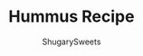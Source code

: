 ---
layout: ../../layouts/MarkdownPostLayout.astro
title: Hummus Recipe
author: ShugarySweets
pubDate: 2019-01-15
description: "This Easy Homemade Hummus is creamy and the best recipe you&#x27;ll find! No fancy tricks here, just easy, one bowl deliciousness!"
image_url: https://www.shugarysweets.com/wp-content/uploads/2012/08/classic-hummus-5.jpg
tags: ["Appetizers","Greek"]
calories: 119
protein: 3
carbohydrates: 8
fats: 9
fiber: 2
ingredients: ["2 cans (15 ounce each) garbanzo beans, peeled","1/2 cup tahini","1/3 cup lemon juice (about 2 lemons, juiced)","1 1/2 teaspoon kosher salt","5 cloves garlic","3 Tablespoons olive oil, divided","1/4 cup cold water ","1 pinch paprika"]
serves: 48
time: "15 minutes"
prepTime: "15 minutes"
instructions: ["In food processor add drained (peeled) garbanzo beans, tahini, lemon juice, salt, garlic and 2 Tbsp olive oil. Blend for several minutes, adding water a tablespoon at a time (or using drained water from beans).","Add more or less water to desired consistency. To get it creamy, I added about 3-4 Tbsp water.","Spread on large plate (or pie plate). Sprinkle with paprika and drizzle with remaining olive oil. Serve with warm pita or pita chips. Enjoy!"]
nutrition: ["119 calories","8 grams carbohydrates","0 milligrams cholesterol","9 grams fat","2 grams fiber","3 grams protein","1 grams saturated fat","298 milligrams sodium","1 grams sugar","0 grams trans fat","7 grams unsaturated fat"]
---